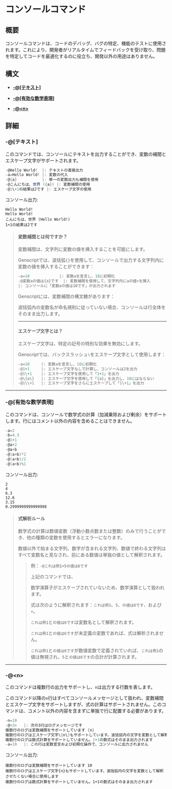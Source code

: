 # コンソールコマンド  
  
## 概要  
  
コンソールコマンドは、コードのデバッグ、バグの特定、機能のテストに使用されます。これにより、開発者がリアルタイムでフィードバックを受け取り、問題を特定してコードを最適化するのに役立ち、開発以外の用途はありません。  

## 構文  

 - **[-@[テキスト]](#-テキスト)**

 - **[-@[有効な数学表現]](#-有効な数学表現)**

 - **[-@\<n>](#-n)**  

## 詳細  
  
### **\-@[テキスト]**  
  
このコマンドでは、コンソールにテキストを出力することができ、変数の補間とエスケープ文字がサポートされます。  
  
```gs
-@Hello World!  |: テキストの直接出力
-a=Hello World! |: 変数の代入
-@{a}           |: 単一の変数出力も補間を使用
-@こんにちは、世界 ({a}) |: 変数補間の使用
-@1\+1の結果は2です |: エスケープ文字の使用
```  
  
コンソール出力:  
  
```
Hello World!
Hello World!
こんにちは、世界 (Hello World!)
1+1の結果は2です
```  
  
> #### **変数補間とは何ですか？**  
>  
> 変数補間は、文字列に変数の値を挿入することを可能にします。
>
> Genscriptでは、波括弧`{}`を使用して、コンソールで出力する文字列内に変数の値を挿入することができます：
>
> ```gs
> -a=10             |: 変数aを宣言し、10に初期化
> -@変数aの値は{a}です  |: 変数補間を使用して、文字列内にaの値>を挿入
> |: コンソールに「変数aの値は10です」が出力されます
> ```  
>  
> Genscriptには、変数補間の構文糖があります：  
>  
> 波括弧内の変数名が命名規則に従っていない場合、コンソールは行全体をそのまま出力します。
>
> ---
>
> #### **エスケープ文字とは？**  
>
>エスケープ文字は、特定の記号の特別な効果を無効にします。
>
> Genscriptでは、バックスラッシュ`\`をエスケープ文字として使用します：
>
> ```gs
> -a=10     |: 変数aを宣言し、10に初期化
> -@1+1     |: エスケープ文字なしで計算し、コンソールは2を出力
> -@1\+1    |: エスケープ文字を使用して「1+1」を出力
> -@\{a\}   |: エスケープ文字を使用して「{a}」を出力し、10にはならない
> -@1\\+1   |: エスケープ文字をさらにエスケープして「1\+1」を出力
> ```
  
---  
  
### **\-@[有効な数学表現]**  
  
このコマンドは、コンソールで数学式の計算（加減乗除および剰余）をサポートします。行にはコメント以外の内容を含めることはできません。

```gs
-a=2
-b=4.3
-@1+1
-@a+2
-@a+b
-@(a+b)*2
-@(a+b)/2
-@(a+b)%1  
```  
  
コンソール出力:

```
2
4
6.3
12.6
3.15
0.2999999999999998  
```  
  
> #### **式解析ルール**  
>  
> 数学式の計算は数値変数（浮動小数点数または整数）のみで行うことができ、他の種類の変数を使用するとエラーになります。
>  
> 数値以外で始まる文字列、数字が含まれる文字列、数値で終わる文字列はすべて変数名と見なされ、前にある数値は単独の値として解釈されます。
> 
>> 例：`-@これは例1+5の値は6です`
>> 
>> 上記のコマンドでは、  
>>  
>> 数学演算子がエスケープされていないため、数学演算として扱われます。
>> 
>> 式は次のように解釈されます：`これは例1`、`5`、`の値は6です`、および`+`。
>>   
>> `これは例1`と`の値は6です`は変数名として解釈されます。
>>  
>> `これは例1`と`の値は6です`が未定義の変数であれば、式は解析されません。
>>   
>> `これは例1`と`の値は6です`が数値変数で定義されていれば、`これは例1`の値は無視され、`5`と`の値は6です`の合計が計算されます。  
  
---  
  
### **\-@\<n>** 
  
このコマンドは複数行の出力をサポートし、`n`は出力する行数を表します。
  
このコマンド以降の`n`行はすべてコンソールメッセージとして扱われ、変数補間とエスケープ文字をサポートしますが、式の計算はサポートされません。このコマンドは、コメント以外の内容を含まずに単独で行に配置する必要があります。
  
```gs
-n=10
-@<3>   |: 次の3行はログメッセージです
複数行のログは変数補間をサポートしています {n}
複数行のログはエスケープ文字\{n\}もサポートしています。波括弧内の文字を変数として解釈させたくない場合に使用します
複数行のログは数式計算をサポートしていません。1+1の数式はそのまま出力されます
-a=10   |: この行は変数宣言および初期化操作で、コンソールに出力されません  
```  
  
コンソール出力:
  
```  
複数行のログは変数補間をサポートしています 10
複数行のログはエスケープ文字{n}もサポートしています。波括弧内の文字を変数として解釈させたくない場合に使用します
複数行のログは数式計算をサポートしていません。1+1の数式はそのまま出力されます  
```